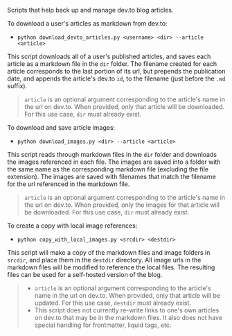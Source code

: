 Scripts that help back up and manage dev.to blog articles.

To download a user's articles as markdown from dev.to:

* `python download_devto_articles.py <username> <dir> --article <article>`

This script downloads all of a user's published articles, and saves each article as a markdown file in the `dir` folder. The filename created for each article corresponds to the last portion of its url, but prepends the publication date, and appends the article's dev.to `id`, to the filename (just before the `.md` suffix).

> `article` is an optional argument corresponding to the article's name in the url on dev.to. When provided, only that article will be downloaded. For this use case, `dir` must already exist.

To download and save article images:

* `python download_images.py <dir> --article <article>`

This script reads through markdown files in the `dir` folder and downloads the images referenced in each file. The images are saved into a folder with the same name as the corresponding markdown file (excluding the file extension). The images are saved with filenames that match the filename for the url referenced in the markdown file.

> `article` is an optional argument corresponding to the article's name in the url on dev.to. When provided, only the images for that article will be downloaded. For this use case, `dir` must already exist.

To create a copy with local image references:

* `python copy_with_local_images.py <srcdir> <destdir>`

This script will make a copy of the markdown files and image folders in `srcdir`, and place them in the `destdir` directory. All image urls in the markdown files will be modified to reference the local files. The resulting files can be used for a self-hosted version of the blog.

> * `article` is an optional argument corresponding to the article's name in the url on dev.to. When provided, only that article will be updated. For this use case, `destdir` must already exist.
> * This script does not currently re-write links to one's own articles on dev.to that may be in the markdown files. It also does not have special handling for frontmatter, liquid tags, etc.
